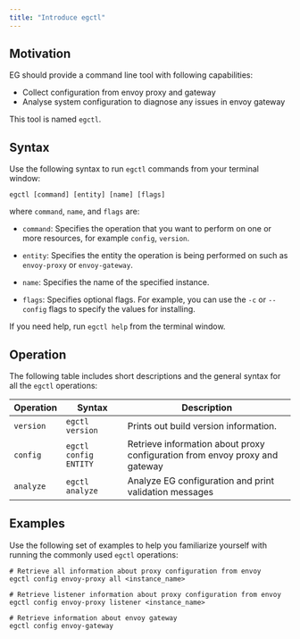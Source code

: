 ```yaml
---
title: "Introduce egctl"
---
```


## Motivation

EG should provide a command line tool with following capabilities:

- Collect configuration from envoy proxy and gateway
- Analyse system configuration to diagnose any issues in envoy gateway

This tool is named `egctl`.

## Syntax

Use the following syntax to run `egctl` commands from your terminal window:

```console
egctl [command] [entity] [name] [flags]
```

where `command`, `name`, and `flags` are:

* `command`: Specifies the operation that you want to perform on one or more resources,
  for example `config`, `version`.

* `entity`: Specifies the entity the operation is being performed on such as `envoy-proxy` or `envoy-gateway`.

* `name`: Specifies the name of the specified instance. 

* `flags`: Specifies optional flags. For example, you can use the `-c` or `--config` flags to specify the values for installing.

If you need help, run `egctl help` from the terminal window.

## Operation

The following table includes short descriptions and the general syntax for all the `egctl` operations:

| Operation | Syntax                           | Description                                                                 |
| --------- | -------------------------------- | --------------------------------------------------------------------------- |
| `version` | `egctl version`                  | Prints out build version information.                                       |
| `config`  | `egctl config ENTITY`            | Retrieve information about proxy configuration from envoy proxy and gateway |
| `analyze` | `egctl analyze`                  | Analyze EG configuration and print validation messages                      |

## Examples

Use the following set of examples to help you familiarize yourself with running the commonly used `egctl` operations:

```console
# Retrieve all information about proxy configuration from envoy
egctl config envoy-proxy all <instance_name>

# Retrieve listener information about proxy configuration from envoy 
egctl config envoy-proxy listener <instance_name>

# Retrieve information about envoy gateway
egctl config envoy-gateway
```
